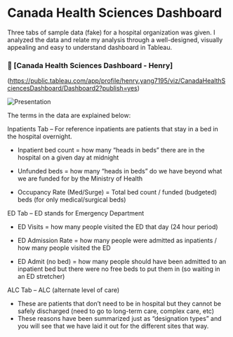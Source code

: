 # Canada Health Sciences Dashboard

Three tabs of sample data (fake) for a hospital organization was given. I analyzed the data and relate my analysis through a well-designed, visually appealing and easy to understand dashboard in Tableau.

### 🎨 [Canada Health Sciences Dashboard - Henry]
(https://public.tableau.com/app/profile/henry.yang7195/viz/CanadaHealthSciencesDashboard/Dashboard2?publish=yes)

![Presentation](https://user-images.githubusercontent.com/93499674/212800887-b5eeb07e-4344-41d9-9597-fb8df8c3a3a7.png)

The terms in the data are explained below:

Inpatients Tab – For reference inpatients are patients that stay in a bed in the hospital overnight.

- Inpatient bed count = how many “heads in beds” there are in the hospital on a given day at midnight

- Unfunded beds = how many “heads in beds” do we have beyond what we are funded for by the Ministry of Health

- Occupancy Rate (Med/Surge) = Total bed count / funded (budgeted) beds (for only medical/surgical beds)

ED Tab – ED stands for Emergency Department

- ED Visits = how many people visited the ED that day (24 hour period)

- ED Admission Rate = how many people were admitted as inpatients / how many people visited the ED

- ED Admit (no bed) = how many people should have been admitted to an inpatient bed but there were no free beds to put them in (so waiting in an ED stretcher)

ALC Tab – ALC (alternate level of care) 
- These are patients that don’t need to be in hospital but they cannot be safely discharged (need to go to long-term care, complex care, etc) 
- These reasons have been summarized just as “designation types” and you will see that we have laid it out for the different sites that way.
